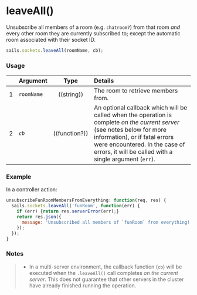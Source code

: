 # leaveAll()

Unsubscribe all members of a room (e.g. `chatroom7`) from that room _and_ every other room they are currently subscribed to; except the automatic room associated with their socket ID.

```javascript
sails.sockets.leaveAll(roomName, cb);
```


### Usage

|   | Argument   | Type        | Details |
|---|------------|:-----------:|:--------|
| 1 | `roomName`   | ((string)) | The room to retrieve members from.
| 2 | _`cb`_       | ((function?))| An optional callback which will be called when the operation is complete _on the current server_ (see notes below for more information), or if fatal errors were encountered.  In the case of errors, it will be called with a single argument (`err`).

### Example

In a controller action:

```javascript
unsubscribeFunRoomMembersFromEverything: function(req, res) {
  sails.sockets.leaveAll('funRoom', function(err) {
    if (err) {return res.serverError(err);}
    return res.json({
      message: 'Unsubscribed all members of `funRoom` from everything!'
    });
  });
}
```


### Notes
> + In a multi-server environment, the callback function (`cb`) will be executed when the `.leaveAll()` call completes _on the current server_.  This does not guarantee that other servers in the cluster have already finished running the operation.

<docmeta name="displayName" value="leaveAll()">
